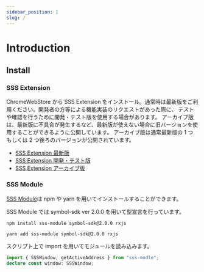 ```yaml
---
sidebar_position: 1
slug: /
---
```


# Introduction

## Install

### SSS Extension

ChromeWebStore から SSS Extension をインストール。通常時は最新版をご利用ください。開発者の方等による機能実装のリクエストがあった際に、
テストや確認を行うために開発・テスト版を使用する場合があります。
アーカイブ版は、最新版に不具合が発生するなど、最新版が使えない場合に旧バージョンを使用することができるように公開しています。
アーカイブ版は通常最新版の 1 つもしくは 2 つ後ろのバージョンが公開されています。

- [SSS Extension 最新版](https://chrome.google.com/webstore/detail/sss-extension/llildiojemakefgnhhkmiiffonembcan)
- [SSS Extension 開発・テスト版](https://chrome.google.com/webstore/detail/sss-extension-dev-beta/bljghapgomlclpjmhhjbjhofbgdpiihp)
- [SSS Extension アーカイブ版](https://chrome.google.com/webstore/detail/sss-extension/mhgjebmbajeidolanlbekpncopdeclio)

### SSS Module

[SSS Module](https://www.npmjs.com/package/sss-module)は npm や yarn を用いてインストールすることができます。

SSS Module では symbol-sdk ver 2.0.0 を用いて型宣言を行っています。

```
npm install sss-module symbol-sdk@2.0.0 rxjs
```

```
yarn add sss-module symbol-sdk@2.0.0 rxjs
```

スクリプト上で import を用いてモジュールを読み込みます。

```ts
import { SSSWindow, getActiveAddress } from "sss-modle";
declare const window: SSSWindow;
```
